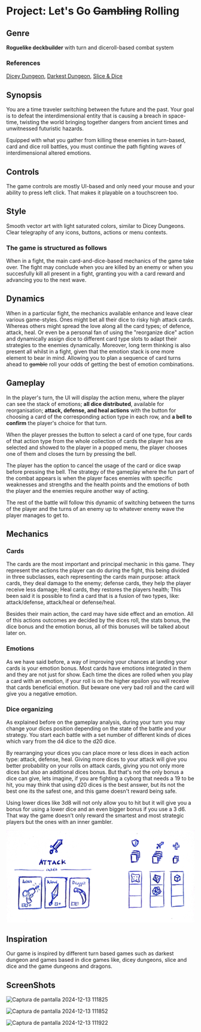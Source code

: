 # Project: Let's Go ~~Gambling~~ Rolling

## Genre

**Roguelike deckbuilder** with turn and diceroll-based combat system

### References

[Dicey Dungeon](https://store.steampowered.com/app/861540/Dicey_Dungeons/), [Darkest Dungeon](https://store.steampowered.com/app/262060/Darkest_Dungeon/), [Slice & Dice](https://store.steampowered.com/app/1775490/Slice__Dice/)

## Synopsis

You are a time traveler switching between the future and the past. Your goal is to defeat the interdimensional entity that is causing a breach in space-time, twisting the world bringing together dangers from ancient times and unwitnessed futuristic hazards.

Equipped with what you gather from killing these enemies in turn-based, card and dice roll battles,
you must continue the path fighting waves of interdimensional altered emotions.

## Controls

The game controls are mostly UI-based and only need your mouse and your ability to press left click.
That makes it playable on a touchscreen too.

## Style

Smooth vector art with light saturated colors, similar to Dicey Dungeons. Clear telegraphy of any icons, buttons, actions or menu contexts.

### The game is structured as follows

When in a fight, the main card-and-dice-based mechanics of the game take over. The fight may conclude when you are killed by an enemy or when you succesfully kill all present in a fight, granting you with a card reward and advancing you to the next wave.

## Dynamics

When in a particular fight, the mechanics available enhance and leave clear various game-styles. Ones might bet all their dice to risky high attack cards. Whereas others might spread the love along all the card types; of defence, attack, heal. Or even be a personal fan of using the "reorganize dice" action and dynamically assign dice to different card type slots to adapt their strategies to the enemies dynamically.
Moreover, long term thinking is also present all whilst in a fight, given that the emotion stack is one more element to bear in mind. Allowing you to plan a sequence of card turns ahead to ~~gamble~~ roll your odds of getting the best of emotion combinations.

## Gameplay

In the player's turn, the UI will display the action menu, where the player can see the stack of emotions; **all dice distributed**, available for reorganisation; **attack, defense, and heal actions** with the button for choosing a card of the corresponding action type in each row, and **a bell to confirm** the player's choice for that turn.

When the player presses the button to select a card of one type, four cards of that action type from the whole collection of cards the player has are selected and showed to the player in a popped menu, the player chooses one of them and closes the turn by pressing the bell.

The player has the option to cancel the usage of the card or dice swap before pressing the bell. The strategy of the gameplay where the fun part of the combat appears is when the player faces enemies with specific weaknesses and strengths and the health points and the emotions of both the player and the enemies require another way of acting.

The rest of the battle will follow this dynamic of switching between the turns of the player and the turns of an enemy up to whatever enemy wave the player manages to get to.

## Mechanics

### Cards

The cards are the most important and principal mechanic in this game. They represent the actions the player can do during the fight, this being divided in three subclasses, each representing the cards main purpose: attack cards, they deal damage to the enemy; defense cards, they help the player receive less damage; Heal cards, they restores the players health; This been said it is possible to find a card that is a fusion of two types, like: attack/defense, attack/heal or defense/heal.

Besides their main action, the card may have side effect and an emotion. All of this actions outcomes are decided by the dices roll, the stats bonus, the dice bonus and the emotion bonus, all of this bonuses will be talked about later on.

### Emotions

As we have said before, a way of improving your chances at landing your cards is your emotion bonus. Most cards have emotions integrated in them and they are not just for show. Each time the dices are rolled when you play a card with an emotion, if your roll is on the higher epsilon you will receive that cards beneficial emotion. But beware one very bad roll and the card will give you a negative emotion.

### Dice organizing

As explained before on the gameplay analysis, during your turn you may change your dices position depending on the state of the battle and your strategy. You start each battle with a set number of different kinds of dices which vary from the d4 dice to the d20 dice.

By rearranging your dices you can place more or less dices in each action type: attack, defense, heal. Giving more dices to your attack will give you better probability on your rolls on attack cards, giving you not only more dices but also an additional dices bonus. But that's not the only bonus a dice can give, lets imagine, if you are fighting a cyborg that needs a 19 to be hit, you may think that using d20 dices is the best answer, but its not the best one its the safest one, and this game doesn't reward being safe.

Using lower dices like 3d8 will not only allow you to hit but it will give you a bonus for using a lower dice and an even bigger bonus if you use a 3 d6. That way the game doesn't only reward the smartest and most strategic players but the ones with an inner gambler.

![Card Play UI](./dice_time.jpg)

## Inspiration

Our game is inspired by different turn based games such as darkest dungeon and games based in dice games like, dicey dungeons, slice and dice and the game dungeons and dragons.

## ScreenShots

![Captura de pantalla 2024-12-13 111825](https://github.com/user-attachments/assets/e3e9b558-5e7f-4d73-a4fc-bac6c21af8b1)

![Captura de pantalla 2024-12-13 111852](https://github.com/user-attachments/assets/42bff82b-3bb2-4cda-a5f8-03c06484bc2e)

![Captura de pantalla 2024-12-13 111922](https://github.com/user-attachments/assets/2cfd8197-c298-414a-82cb-1043b670ea05)

